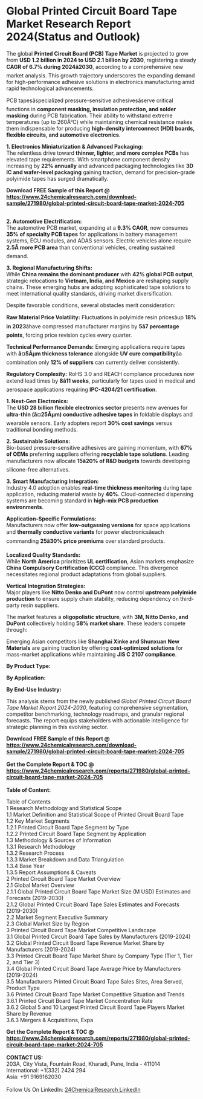 <h1>Global Printed Circuit Board Tape Market Research Report 2024(Status and Outlook)</h1><p>The global <strong>Printed Circuit Board (PCB) Tape Market</strong> is projected to grow from <strong>USD 1.2 billion in 2024 to USD 2.1 billion by 2030</strong>, registering a steady <strong>CAGR of 6.7% during 2024â2030</strong>, according to a comprehensive new market analysis. This growth trajectory underscores the expanding demand for high-performance adhesive solutions in electronics manufacturing amid rapid technological advancements.</p><p>PCB tapesâspecialized pressure-sensitive adhesivesâserve critical functions in <strong>component masking, insulation protection, and solder masking</strong> during PCB fabrication. Their ability to withstand extreme temperatures (up to 260Â°C) while maintaining chemical resistance makes them indispensable for producing <strong>high-density interconnect (HDI) boards, flexible circuits, and automotive electronics</strong>.</p><p><strong>1. Electronics Miniaturization &amp; Advanced Packaging:</strong><br>
The relentless drive toward <strong>thinner, lighter, and more complex PCBs</strong> has elevated tape requirements. With smartphone component density increasing by <strong>22% annually</strong> and advanced packaging technologies like <strong>3D IC and wafer-level packaging</strong> gaining traction, demand for precision-grade polyimide tapes has surged dramatically.</p><div><b>Download FREE Sample of this Report @ 
            <a href="https://www.24chemicalresearch.com/download-sample/271980/global-printed-circuit-board-tape-market-2024-705">
            https://www.24chemicalresearch.com/download-sample/271980/global-printed-circuit-board-tape-market-2024-705</a></b></div><br><p><strong>2. Automotive Electrification:</strong><br>
The automotive PCB market, expanding at a <strong>9.3% CAGR</strong>, now consumes <strong>35% of specialty PCB tapes</strong> for applications in battery management systems, ECU modules, and ADAS sensors. Electric vehicles alone require <strong>2.5Ã more PCB area</strong> than conventional vehicles, creating sustained demand.</p><p><strong>3. Regional Manufacturing Shifts:</strong><br>
While <strong>China remains the dominant producer</strong> with <strong>42% global PCB output</strong>, strategic relocations to <strong>Vietnam, India, and Mexico</strong> are reshaping supply chains. These emerging hubs are adopting sophisticated tape solutions to meet international quality standards, driving market diversification.</p><p>Despite favorable conditions, several obstacles merit consideration:</p><p><strong>Raw Material Price Volatility:</strong> Fluctuations in polyimide resin pricesâup <strong>18% in 2023</strong>âhave compressed manufacturer margins by <strong>5â7 percentage points</strong>, forcing price revision cycles every quarter.</p><p><strong>Technical Performance Demands:</strong> Emerging applications require tapes with <strong>â¤5Âµm thickness tolerance</strong> alongside <strong>UV cure compatibility</strong>âa combination only <strong>12% of suppliers</strong> can currently deliver consistently.</p><p><strong>Regulatory Complexity:</strong> RoHS 3.0 and REACH compliance procedures now extend lead times by <strong>8â11 weeks</strong>, particularly for tapes used in medical and aerospace applications requiring <strong>IPC-4204/21 certification</strong>.</p><p><strong>1. Next-Gen Electronics:</strong><br>
The <strong>USD 28 billion flexible electronics sector</strong> presents new avenues for <strong>ultra-thin (â¤25Âµm) conductive adhesive tapes</strong> in foldable displays and wearable sensors. Early adopters report <strong>30% cost savings</strong> versus traditional bonding methods.</p><p><strong>2. Sustainable Solutions:</strong><br>
Bio-based pressure-sensitive adhesives are gaining momentum, with <strong>67% of OEMs</strong> preferring suppliers offering <strong>recyclable tape solutions</strong>. Leading manufacturers now allocate <strong>15â20% of R&amp;D budgets</strong> towards developing silicone-free alternatives.</p><p><strong>3. Smart Manufacturing Integration:</strong><br>
Industry 4.0 adoption enables <strong>real-time thickness monitoring</strong> during tape application, reducing material waste by <strong>40%</strong>. Cloud-connected dispensing systems are becoming standard in <strong>high-mix PCB production environments</strong>.</p><p><strong>Application-Specific Formulations:</strong><br>
    Manufacturers now offer <strong>low-outgassing versions</strong> for space applications and <strong>thermally conductive variants</strong> for power electronicsâeach commanding <strong>25â30% price premiums</strong> over standard products.</p><p><strong>Localized Quality Standards:</strong><br>
    While <strong>North America</strong> prioritizes <strong>UL certification</strong>, Asian markets emphasize <strong>China Compulsory Certification (CCC)</strong> compliance. This divergence necessitates regional product adaptations from global suppliers.</p><p><strong>Vertical Integration Strategies:</strong><br>
    Major players like <strong>Nitto Denko and DuPont</strong> now control <strong>upstream polyimide production</strong> to ensure supply chain stability, reducing dependency on third-party resin suppliers.</p><p>The market features a <strong>oligopolistic structure</strong>, with <strong>3M, Nitto Denko, and DuPont</strong> collectively holding <strong>58% market share</strong>. These leaders compete through:</p><p>Emerging Asian competitors like <strong>Shanghai Xinke and Shunxuan New Materials</strong> are gaining traction by offering <strong>cost-optimized solutions</strong> for mass-market applications while maintaining <strong>JIS C 2107 compliance</strong>.</p><p><strong>By Product Type:</strong></p><p><strong>By Application:</strong></p><p><strong>By End-Use Industry:</strong></p><p>This analysis stems from the newly published <em>Global Printed Circuit Board Tape Market Report 2024-2030</em>, featuring comprehensive segmentation, competitor benchmarking, technology roadmaps, and granular regional forecasts. The report equips stakeholders with actionable intelligence for strategic planning in this evolving sector.</p><div><b>Download FREE Sample of this Report @ 
            <a href="https://www.24chemicalresearch.com/download-sample/271980/global-printed-circuit-board-tape-market-2024-705">
            https://www.24chemicalresearch.com/download-sample/271980/global-printed-circuit-board-tape-market-2024-705</a></b></div><br><div><b>Get the Complete Report & TOC @ 
            <a href="https://www.24chemicalresearch.com/reports/271980/global-printed-circuit-board-tape-market-2024-705">
            https://www.24chemicalresearch.com/reports/271980/global-printed-circuit-board-tape-market-2024-705</a></b></div><br>
            <b>Table of Content:</b><p>Table of Contents<br />
1 Research Methodology and Statistical Scope<br />
1.1 Market Definition and Statistical Scope of Printed Circuit Board Tape<br />
1.2 Key Market Segments<br />
1.2.1 Printed Circuit Board Tape Segment by Type<br />
1.2.2 Printed Circuit Board Tape Segment by Application<br />
1.3 Methodology & Sources of Information<br />
1.3.1 Research Methodology<br />
1.3.2 Research Process<br />
1.3.3 Market Breakdown and Data Triangulation<br />
1.3.4 Base Year<br />
1.3.5 Report Assumptions & Caveats<br />
2 Printed Circuit Board Tape Market Overview<br />
2.1 Global Market Overview<br />
2.1.1 Global Printed Circuit Board Tape Market Size (M USD) Estimates and Forecasts (2019-2030)<br />
2.1.2 Global Printed Circuit Board Tape Sales Estimates and Forecasts (2019-2030)<br />
2.2 Market Segment Executive Summary<br />
2.3 Global Market Size by Region<br />
3 Printed Circuit Board Tape Market Competitive Landscape<br />
3.1 Global Printed Circuit Board Tape Sales by Manufacturers (2019-2024)<br />
3.2 Global Printed Circuit Board Tape Revenue Market Share by Manufacturers (2019-2024)<br />
3.3 Printed Circuit Board Tape Market Share by Company Type (Tier 1, Tier 2, and Tier 3)<br />
3.4 Global Printed Circuit Board Tape Average Price by Manufacturers (2019-2024)<br />
3.5 Manufacturers Printed Circuit Board Tape Sales Sites, Area Served, Product Type<br />
3.6 Printed Circuit Board Tape Market Competitive Situation and Trends<br />
3.6.1 Printed Circuit Board Tape Market Concentration Rate<br />
3.6.2 Global 5 and 10 Largest Printed Circuit Board Tape Players Market Share by Revenue<br />
3.6.3 Mergers & Acquisitions, Expa</p><div><b>Get the Complete Report & TOC @ 
            <a href="https://www.24chemicalresearch.com/reports/271980/global-printed-circuit-board-tape-market-2024-705">
            https://www.24chemicalresearch.com/reports/271980/global-printed-circuit-board-tape-market-2024-705</a></b></div><br><b>CONTACT US:</b><br>
            203A, City Vista, Fountain Road, Kharadi, Pune, India - 411014<br>
            International: +1(332) 2424 294<br>
            Asia: +91 9169162030 <br><br>
            Follow Us On LinkedIn: <a href="https://www.linkedin.com/company/24chemicalresearch/">24ChemicalResearch LinkedIn</a>